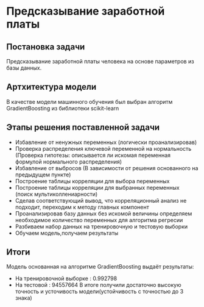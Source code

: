 # Предсказывание заработной платы
## Постановка задачи
Предсказывание заработной платы человека на основе параметров из базы данных.

## Артхитектура модели
В качестве модели машинного обучения был выбран алгоритм GradientBoosting из библиотеки scikit-learn
## Этапы решения поставленной задачи
- Избавление от ненужных переменных (логически проанализировав)
- Проверка распределения ключевой переменной на нормальность (Проверка гипотезы: описывается ли искомая переменная формулой нормального распределения)
- Избавление от выбросов (В зависимости от решения основанного на предыдущем пункте)
- Построение таблицы корреляции для выбора  переменных
- Построение таблицы корреляции для выбранных переменных (поиск мультиколлениарности)
- Сделав соответствующий вывод, что корреляционный анализ не подходит, переходим к методу главных компонент
- Проанализировав базу данных без искомой величины определяем необходимое количество переменных для алгоритма регресии
- Разбиваем набор данных на тренировочную и тестовую выборки
- Обучаем модель,получаем результаты
## Итоги
Модель основанная на алгоритме GradientBoosting выдаёт результаты:
- На тренировочной выборке : 0.992798
- На тестовой : 94557664
В итоге получили достаточно высокую точность и усточивость модели(устойчивость с точностью до 3 знака)
